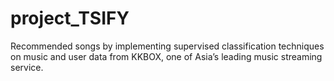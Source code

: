 # project_TSIFY
 Recommended songs by implementing supervised classification techniques on music and user data from KKBOX, one of Asia’s leading music streaming service.
